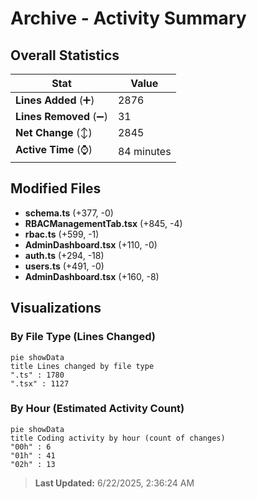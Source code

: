 # Archive - Activity Summary 

## Overall Statistics

| Stat                   | Value                                                             |
| ---------------------- | ----------------------------------------------------------------- |
| **Lines Added** (➕)   | 2876                                          |
| **Lines Removed** (➖) | 31                                        |
| **Net Change** (↕)    | 2845                |
| **Active Time** (⌚)   | 84 minutes |


## Modified Files
- **schema.ts** (+377, -0)
- **RBACManagementTab.tsx** (+845, -4)
- **rbac.ts** (+599, -1)
- **AdminDashboard.tsx** (+110, -0)
- **auth.ts** (+294, -18)
- **users.ts** (+491, -0)
- **AdminDashboard.tsx** (+160, -8)

## Visualizations

### By File Type (Lines Changed)

```mermaid
pie showData
title Lines changed by file type
".ts" : 1780
".tsx" : 1127
```

### By Hour (Estimated Activity Count)

```mermaid
pie showData
title Coding activity by hour (count of changes)
"00h" : 6
"01h" : 41
"02h" : 13
```


> **Last Updated:** 6/22/2025, 2:36:24 AM